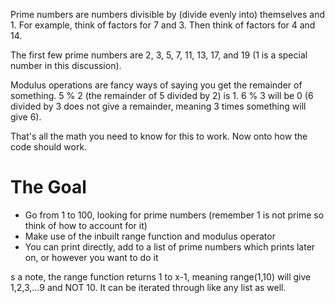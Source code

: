Prime numbers are numbers divisible by (divide evenly into) themselves and 1. For example, think of factors for 7 and 3. Then think of factors for 4 and 14. 

The first few prime numbers are 2, 3, 5, 7, 11, 13, 17, and 19 (1 is a special number in this discussion).

Modulus operations are fancy ways of saying you get the remainder of something. 5 % 2 (the remainder of 5 divided by 2) is 1. 6 % 3 will be 0 (6 divided by 3 does not give a remainder, meaning 3 times something will give 6).

That's all the math you need to know for this to work. Now onto how the code should work.

# The Goal
* Go from 1 to 100, looking for prime numbers (remember 1 is not prime so think of how to account for it)
* Make use of the inbuilt range function and modulus operator
* You can print directly, add to a list of prime numbers which prints later on, or however you want to do it

s a note, the range function returns 1 to x-1, meaning range(1,10) will give 1,2,3,...9 and NOT 10. It can be iterated through like any list as well.

